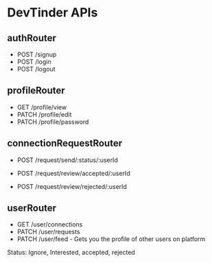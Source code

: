 # DevTinder APIs

## authRouter

- POST /signup
- POST /login
- POST /logout

## profileRouter

- GET /profile/view
- PATCH /profile/edit
- PATCH /profile/password

## connectionRequestRouter

- POST /request/send/:status/:userId

- POST /request/review/accepted/:userId
- POST /request/review/rejected/:userId

## userRouter

- GET /user/connections
- PATCH /user/requests
- PATCH /user/feed - Gets you the profile of other users on platform

Status: Ignore, Interested, accepted, rejected
